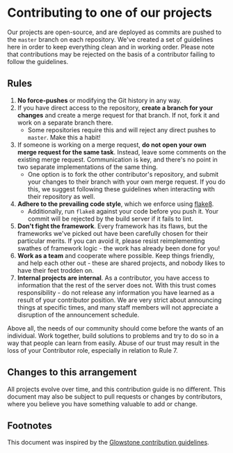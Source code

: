 # Contributing to one of our projects

Our projects are open-source, and are deployed as commits are pushed to the `master` branch on each repository.
We've created a set of guidelines here in order to keep everything clean and in working order. Please note that
contributions may be rejected on the basis of a contributor failing to follow the guidelines.

## Rules

1. **No force-pushes** or modifying the Git history in any way.
1. If you have direct access to the repository, **create a branch for your changes** and create a merge request for that branch.
   If not, fork it and work on a separate branch there.
    * Some repositories require this and will reject any direct pushes to `master`. Make this a habit!
1. If someone is working on a merge request, **do not open your own merge request for the same task**. Instead, leave some comments
   on the existing merge request. Communication is key, and there's no point in two separate implementations of the same thing.
    * One option is to fork the other contributor's repository, and submit your changes to their branch with your 
      own merge request. If you do this, we suggest following these guidelines when interacting with their repository 
      as well.
1. **Adhere to the prevailing code style**, which we enforce using [flake8](http://flake8.pycqa.org/en/latest/index.html).
    * Additionally, run `flake8` against your code before you push it. Your commit will be rejected by the build server 
      if it fails to lint.
1. **Don't fight the framework**. Every framework has its flaws, but the frameworks we've picked out have been carefully 
    chosen for their particular merits. If you can avoid it, please resist reimplementing swathes of framework logic - the
    work has already been done for you!
1. **Work as a team** and cooperate where possible. Keep things friendly, and help each other out - these are shared
    projects, and nobody likes to have their feet trodden on.
1. **Internal projects are internal**. As a contributor, you have access to information that the rest of the server
    does not. With this trust comes responsibility - do not release any information you have learned as a result of
    your contributor position. We are very strict about announcing things at specific times, and many staff members
    will not appreciate a disruption of the announcement schedule.

Above all, the needs of our community should come before the wants of an individual. Work together, build solutions to
problems and try to do so in a way that people can learn from easily. Abuse of our trust may result in the loss of your Contributor role, especially in relation to Rule 7.

## Changes to this arrangement

All projects evolve over time, and this contribution guide is no different. This document may also be subject to pull 
requests or changes by contributors, where you believe you have something valuable to add or change.

## Footnotes

This document was inspired by the [Glowstone contribution guidelines](https://github.com/GlowstoneMC/Glowstone/blob/dev/docs/CONTRIBUTING.md).
